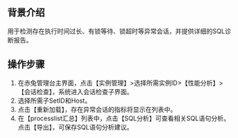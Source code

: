 ## 背景介绍
用于检测存在执行时间过长、有锁等待、锁超时等异常会话，并提供详细的SQL诊断报告。 
## 操作步骤
1. 在赤兔管理台主界面，点击【实例管理】>选择所需实例ID>【性能分析】>【会话检查】，系统进入会话检查子界面。
2. 选择所需子SetID和Host。
3. 点击【重新加载】，存在异常会话的指标将显示在列表中。
4. 在【processlist汇总】列表中，点击【SQL分析】可查看相关SQL语句分析。点击【导出】，可保存SQL语句分析建议。
